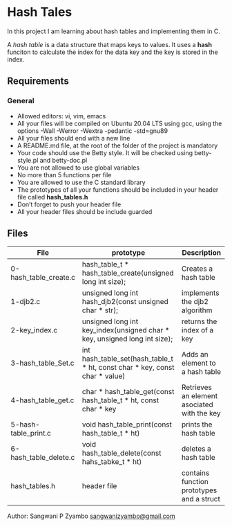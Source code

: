 # Hash Tales
In this project I am learning about hash tables and implementing them in C.

A _hash table_ is a data structure that maps keys to values. It uses a __hash__ funciton to calculate the index for the data key and the key is stored in the index.

## Requirements
### General
* Allowed editors: vi, vim, emacs
* All your files will be compiled on Ubuntu 20.04 LTS using gcc, using the options -Wall -Werror -Wextra -pedantic -std=gnu89
* All your files should end with a new line
* A README.md file, at the root of the folder of the project is mandatory
* Your code should use the Betty style. It will be checked using betty-style.pl and betty-doc.pl
* You are not allowed to use global variables
* No more than 5 functions per file
* You are allowed to use the C standard library
* The prototypes of all your functions should be included in your header file called __hash_tables.h__
* Don’t forget to push your header file
* All your header files should be include guarded

## Files
|File		       |prototype                                                                |Description     	             |
|----------------------|-------------------------------------------------------------------------|-----------------------------------|
|0-hash_table_create.c |hash_table_t * hash_table_create(unsigned long int size);                |Creates a hash table               |
|1-djb2.c              |unsigned long int hash_djb2(const unsigned char * str);                  |implements the djb2 algorithm      |
|2-key_index.c	       |unsigned long int key_index(unsigned char * key, unsigned long int size);|returns the index of a key         |
|3-hash_table_Set.c      |int hash_table_set(hash_table_t * ht, const char * key, const char * value)| Adds an element to a hash table |
|4-hash_table_get.c      |char * hash_table_get(const hash_table_t * ht, const char * key      | Retrieves an element asociated with the key|
|5-hash-table_print.c    |void hash_table_print(const hash_table_t * ht)				  | prints the hash table |
|6-hash_table_delete.c   |void hash_table_delete(const hahs_tabke_t * ht)				    | deletes a hash table |
|hash_tables.h		 |header file							| contains  function prototypes and a struct |

Author: Sangwani P Zyambo <sangwanizyambo@gmail.com>
